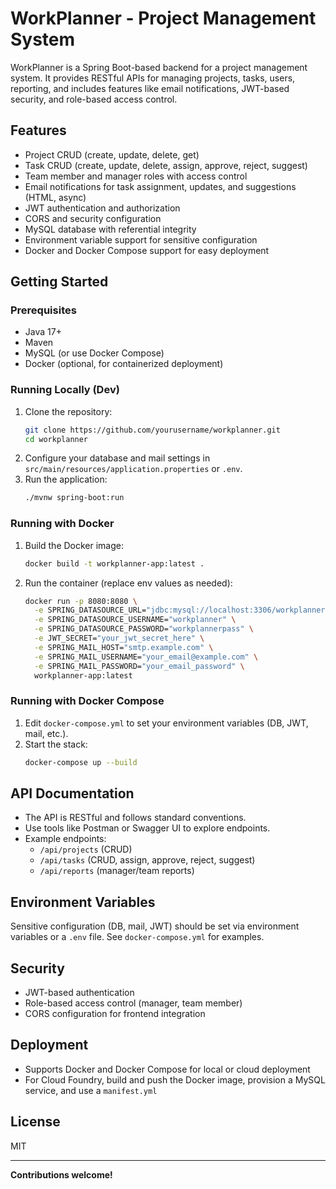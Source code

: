 # WorkPlanner - Project Management System

WorkPlanner is a Spring Boot-based backend for a project management system. It provides RESTful APIs for managing projects, tasks, users, reporting, and includes features like email notifications, JWT-based security, and role-based access control.

## Features
- Project CRUD (create, update, delete, get)
- Task CRUD (create, update, delete, assign, approve, reject, suggest)
- Team member and manager roles with access control
- Email notifications for task assignment, updates, and suggestions (HTML, async)
- JWT authentication and authorization
- CORS and security configuration
- MySQL database with referential integrity
- Environment variable support for sensitive configuration
- Docker and Docker Compose support for easy deployment

## Getting Started

### Prerequisites
- Java 17+
- Maven
- MySQL (or use Docker Compose)
- Docker (optional, for containerized deployment)

### Running Locally (Dev)
1. Clone the repository:
   ```sh
   git clone https://github.com/yourusername/workplanner.git
   cd workplanner
   ```
2. Configure your database and mail settings in `src/main/resources/application.properties` or `.env`.
3. Run the application:
   ```sh
   ./mvnw spring-boot:run
   ```

### Running with Docker
1. Build the Docker image:
   ```sh
   docker build -t workplanner-app:latest .
   ```
2. Run the container (replace env values as needed):
   ```sh
   docker run -p 8080:8080 \
     -e SPRING_DATASOURCE_URL="jdbc:mysql://localhost:3306/workplanner?useSSL=false&allowPublicKeyRetrieval=true&serverTimezone=UTC" \
     -e SPRING_DATASOURCE_USERNAME="workplanner" \
     -e SPRING_DATASOURCE_PASSWORD="workplannerpass" \
     -e JWT_SECRET="your_jwt_secret_here" \
     -e SPRING_MAIL_HOST="smtp.example.com" \
     -e SPRING_MAIL_USERNAME="your_email@example.com" \
     -e SPRING_MAIL_PASSWORD="your_email_password" \
     workplanner-app:latest
   ```

### Running with Docker Compose
1. Edit `docker-compose.yml` to set your environment variables (DB, JWT, mail, etc.).
2. Start the stack:
   ```sh
   docker-compose up --build
   ```

## API Documentation
- The API is RESTful and follows standard conventions.
- Use tools like Postman or Swagger UI to explore endpoints.
- Example endpoints:
  - `/api/projects` (CRUD)
  - `/api/tasks` (CRUD, assign, approve, reject, suggest)
  - `/api/reports` (manager/team reports)

## Environment Variables
Sensitive configuration (DB, mail, JWT) should be set via environment variables or a `.env` file. See `docker-compose.yml` for examples.

## Security
- JWT-based authentication
- Role-based access control (manager, team member)
- CORS configuration for frontend integration

## Deployment
- Supports Docker and Docker Compose for local or cloud deployment
- For Cloud Foundry, build and push the Docker image, provision a MySQL service, and use a `manifest.yml`

## License
MIT

---

**Contributions welcome!**
